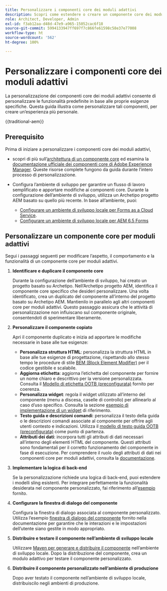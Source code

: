 ```yaml
---
title: Personalizzare i componenti core dei moduli adattivi
description: Scopri come estendere o creare un componente core dei moduli adattivi per implementare funzionalità personalizzate per la tua organizzazione.
role: Architect, Developer, Admin
exl-id: f3ab12aa-d48d-47e9-a965-15052cac6f18
source-git-commit: 5994133947ff697f7c866fe61598c58e37e77008
workflow-type: ht
source-wordcount: '562'
ht-degree: 100%

---
```


# Personalizzare i componenti core dei moduli adattivi

La personalizzazione dei componenti core dei moduli adattivi consente di personalizzare le funzionalità predefinite in base alle proprie esigenze specifiche. Questa guida illustra come personalizzare tali componenti, per creare un’esperienza più personale.

{{traditional-aem}}

## Prerequisito

Prima di iniziare a personalizzare i componenti core dei moduli adattivi,

* scopri di più sull’[architettura di un componente core](customizing.md#customizing-the-markup-customizing-the-markup) ed esamina la [documentazione ufficiale dei componenti core di Adobe Experience Manager](customizing.md). Queste risorse complete fungono da guida durante l’intero processo di personalizzazione.
* Configura l’ambiente di sviluppo per garantire un flusso di lavoro semplificato e apportare modifiche ai componenti core. Durante la configurazione dell’ambiente di sviluppo, utilizza un Archetipo progetto AEM basato su quello più recente. In base all’ambiente, puoi:

   * [Configurare un ambiente di sviluppo locale per Forms as a Cloud Service](https://experienceleague.adobe.com/docs/experience-manager-cloud-service/content/forms/setup-configure-migrate/setup-local-development-environment.html?lang=it).
   * [Configurare un ambiente di sviluppo locale per AEM 6.5 Forms](https://experienceleague.adobe.com/docs/experience-manager-learn/foundation/development/set-up-a-local-aem-development-environment.html?lang=it)

## Personalizzare un componente core per moduli adattivi

Segui i passaggi seguenti per modificare l’aspetto, il comportamento e la funzionalità di un componente core per moduli adattivi.

1. **Identificare e duplicare il componente core**

   Durante la configurazione dell’ambiente di sviluppo, hai creato un progetto basato su Archetipo. Nell’Archetipo progetto AEM, identifica il componente core specifico che desideri personalizzare. Una volta identificato, crea un duplicato del componente all’interno del progetto basato su Archetipo AEM. Mantienilo in parallelo agli altri componenti core per moduli adattivi. Questo passaggio assicura che le attività di personalizzazione non influiscano sul componente originale, consentendoti di sperimentare liberamente.

1. **Personalizzare il componente copiato**

   Apri il componente duplicato e inizia ad apportare le modifiche necessarie in base alle tue esigenze:

   * **Personalizza struttura HTML**: personalizza la struttura HTML in base alle tue esigenze di progettazione, rispettando allo stesso tempo le procedure di stile [BEM (Block Element Modifier)](https://github.com/adobe/aem-core-wcm-components/wiki/css-coding-conventions) per il codice gestibile e scalabile.
   * **Aggiorna etichetta**: aggiorna l’etichetta del componente per fornire un nome chiaro e descrittivo per la versione personalizzata. Consulta il [Modello di etichetta OOTB (preconfigurata)](https://github.com/adobe/aem-core-forms-components/blob/master/ui.af.apps/src/main/content/jcr_root/apps/core/fd/components/af-commons/v1/fieldTemplates/label.html) fornito per coerenza.
   * **Personalizza widget**: regola il widget utilizzato all’interno del componente (menu a discesa, caselle di controllo) per allinearlo al caso d’uso specifico. Consulta la sezione [esempio di implementazione di un widget](https://github.com/adobe/aem-core-forms-components/blob/master/ui.af.apps/src/main/content/jcr_root/apps/core/fd/components/form/textinput/v1/textinput/textinput.html) di riferimento.
   * **Testo guida e descrizioni comandi**: personalizza il testo della guida o le descrizioni comandi associate al componente per offrire agli utenti contesto e indicazioni. Utilizza il [modello di testo guida OOTB (preconfigurata)](https://github.com/adobe/aem-core-forms-components/blob/master/ui.af.apps/src/main/content/jcr_root/apps/core/fd/components/af-commons/v1/fieldTemplates/questionMark.html) come punto di partenza.
   * **Attributi dei dati**: incorpora tutti gli attributi di dati necessari all’interno degli elementi HTML del componente. Questi attributi sono fondamentali per il corretto funzionamento del componente in fase di esecuzione. Per comprendere il ruolo degli attributi di dati nei componenti core per moduli adattivi, consulta la [documentazione](https://github.com/adobe/aem-core-forms-components/tree/master/ui.af.apps/src/main/content/jcr_root/apps/core/fd/components/form/textinput/v1/textinput).

1. **Implementare la logica di back-end**

   Se la personalizzazione richiede una logica di back-end, puoi estendere i modelli sling esistenti. Per integrare perfettamente la funzionalità desiderata nel componente personalizzato, fai riferimento all’[esempio](https://github.com/adobe/aem-core-forms-components/blob/master/bundles/af-core/src/main/java/com/adobe/cq/forms/core/components/internal/models/v1/form/TextInputImpl.java) fornito.

1. **Configurare la finestra di dialogo del componente**

   Configura la finestra di dialogo associata al componente personalizzato. Utilizza l’esempio [finestra di dialogo del componente](https://github.com/adobe/aem-core-forms-components/blob/master/ui.af.apps/src/main/content/jcr_root/apps/core/fd/components/form/textinput/v1/textinput/_cq_dialog/.content.xml) fornito nella documentazione per garantire che le interazioni e le impostazioni dell’utente siano gestite in modo appropriato.

1. **Distribuire e testare il componente nell’ambiente di sviluppo locale**

   Utilizzare [Maven per generare e distribuire il componente](https://experienceleague.adobe.com/docs/experience-manager-core-components/using/developing/archetype/using.html?lang=it#building-and-installing) nell’ambiente di sviluppo locale. Dopo la distribuzione del componente, crea un modulo adattivo per testare il componente personalizzato.

1. **Distribuire il componente personalizzato nell’ambiente di produzione**

   Dopo aver testato il componente nell’ambiente di sviluppo locale, distribuiscilo negli ambienti di produzione.

